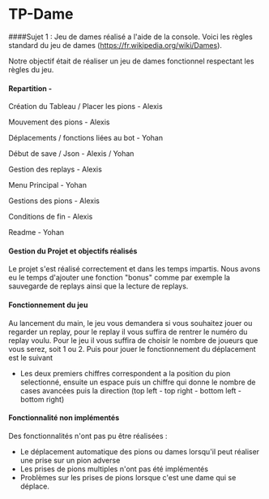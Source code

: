 # TP-Dame

####Sujet 1 : Jeu de dames réalisé a l'aide de la console.
Voici les règles standard du jeu de dames (https://fr.wikipedia.org/wiki/Dames).

Notre objectif était de réaliser un jeu de dames fonctionnel respectant les règles du jeu.

#### Repartition -
Création du Tableau / Placer les pions - Alexis

Mouvement des pions - Alexis

Déplacements / fonctions liées au bot - Yohan

Début de save / Json - Alexis / Yohan

Gestion des replays - Alexis

Menu Principal - Yohan

Gestions des pions - Alexis 

Conditions de fin - Alexis 

Readme - Yohan

#### Gestion du Projet et objectifs réalisés

Le projet s'est réalisé correctement et dans les temps impartis. Nous avons eu le temps d'ajouter une fonction "bonus" comme par exemple la sauvegarde de replays ainsi que la lecture de replays.

#### Fonctionnement du jeu
Au lancement du main, le jeu vous demandera si vous souhaitez jouer ou regarder un replay, pour le replay il vous suffira de rentrer le numéro du replay voulu.
Pour le jeu il vous suffira de choisir le nombre de joueurs que vous serez, soit 1 ou 2.
Puis pour jouer le fonctionnement du déplacement est le suivant
- Les deux premiers chiffres correspondent a la position du pion selectionné, ensuite un espace puis un chiffre qui donne le nombre de cases avancées puis la direction (top left - top right - bottom left - bottom right)

#### Fonctionnalité non implémentés
Des fonctionnalités n'ont pas pu être réalisées :<Br>
- Le déplacement automatique des pions ou dames lorsqu'il peut réaliser une prise sur un pion adverse<Br>
- Les prises de pions multiples n'ont pas été implémentés<Br>
- Problèmes sur les prises de pions lorsque c'est une dame qui se déplace.
